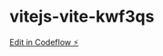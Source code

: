 # vitejs-vite-kwf3qs

[Edit in Codeflow ⚡️](https://stackblitz.com/~/github.com/Trojanhorse7/vitejs-vite-kwf3qs)